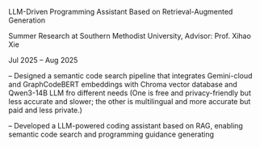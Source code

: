 LLM-Driven Programming Assistant Based on Retrieval-Augmented Generation

Summer Research at Southern Methodist University, Advisor: Prof. Xihao Xie

Jul 2025 – Aug 2025



– Designed a semantic code search pipeline that integrates Gemini-cloud and GraphCodeBERT embeddings with Chroma vector database and Qwen3-14B LLM fro different needs (One is free and privacy-friendly but less accurate and slower; the other is multilingual and more accurate but paid and less private.)


– Developed a LLM-powered coding assistant based on RAG, enabling semantic code search and programming guidance generating
